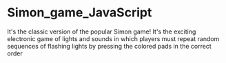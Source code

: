 # Simon_game_JavaScript
It's the classic version of the popular Simon game! It's the exciting electronic game of lights and sounds in which players must repeat random sequences of flashing lights by pressing the colored pads in the correct order
